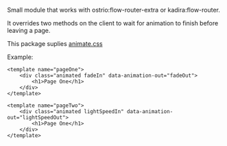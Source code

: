 Small module that works with ostrio:flow-router-extra or kadira:flow-router.

It overrides two methods on the client to wait for animation to finish before leaving a page.

This package suplies <a href="https://daneden.github.io/animate.css/">animate.css</a>

Example:
```
<template name="pageOne">
	<div class="animated fadeIn" data-animation-out="fadeOut">
		<h1>Page One</h1>
	</div>
</template>

<template name="pageTwo">
	<div class="animated lightSpeedIn" data-animation-out="lightSpeedOut">
		<h1>Page One</h1>
	</div>
</template>
```